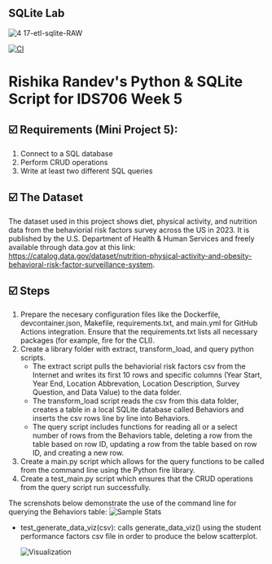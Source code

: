 ## SQLite Lab

![4 17-etl-sqlite-RAW](https://github.com/nogibjj/sqlite-lab/assets/58792/b39b21b4-ccb4-4cc4-b262-7db34492c16d)

[![CI](https://github.com/nogibjj/Rishika_Randev_MiniProject_1/actions/workflows/hello.yml/badge.svg)](https://github.com/nogibjj/Rishika_Randev_MiniProject_1/actions/workflows/hello.yml)

# Rishika Randev's Python & SQLite Script for IDS706 Week 5

## ☑️ Requirements (Mini Project 5):
1. Connect to a SQL database
2. Perform CRUD operations
3. Write at least two different SQL queries

## ☑️ The Dataset
The dataset used in this project shows diet, physical activity, and nutrition data from the behaviorial risk factors survey across the US in 2023. It is published by the U.S. Department of Health & Human Services and freely available through data.gov at this link: https://catalog.data.gov/dataset/nutrition-physical-activity-and-obesity-behavioral-risk-factor-surveillance-system.

## ☑️ Steps
1. Prepare the necesary configuration files like the Dockerfile, devcontainer.json, Makefile, requirements.txt, and main.yml for GitHub Actions integration. Ensure that the requirements.txt lists all necessary packages (for example, fire for the CLI).
2. Create a library folder with extract, transform_load, and query python scripts.
   * The extract script pulls the behaviorial risk factors csv from the Internet and writes its first 10 rows and specific columns (Year Start, Year End, Location Abbrevation, Location Description, Survey Question, and Data Value) to the data folder.
   * The transform_load script reads the csv from this data folder, creates a table in a local SQLite database called Behaviors and inserts the csv rows line by line into Behaviors.
   * The query script includes functions for reading all or a select number of rows from the Behaviors table, deleting a row from the table based on row ID, updating a row from the table based on row ID, and creating a new row.
4. Create a main.py script which allows for the query functions to be called from the command line using the Python fire library.
5. Create a test_main.py script which ensures that the CRUD operations from the query script run successfully.

The screnshots below demonstrate the use of the command line for querying the Behaviors table:
   ![Sample Stats](https://github.com/user-attachments/assets/54a6c401-c230-46b9-948d-0e2929d952f4)
   * test_generate_data_viz(csv): calls generate_data_viz() using the student performance factors csv file in order to produce the below scatterplot.
     
     ![Visualization](performance.png)



